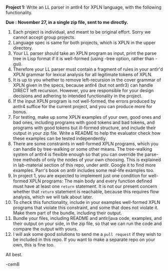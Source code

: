 <b>Project 1:</b> Write an LL parser in antlr4 for XPLN language, with the following functionality.

<b>Due : November 27, in a single zip file, sent to me directly.</b>

<ol>
  
<li>Each project is individual, and meant to be original effort. Sorry we cannot accept group projects.
  
<li> Language spec is same for both projects, which is XPLN in the upper directory.

<li>Your LL parser should take an XPLN program as input, print the parse tree in Lisp format if it is well-formed (using -tree option, rather than -gui).

<li>Therefore your LL parser must contain a fragment of rules in your antlr'd XPLN grammar for lexical analysis for all
legitimate tokens of XPLN.

<li>It is up to you whether to remove left-recursion in the cover grammar of XPLN given in the specs, because
  antlr4 (but not antlr3) can handle DIRECT left recursion. However, you are responsible for your design
  decisions and adhering to intended functionality in the project.

<li>If the input XPLN program is not well-formed, the errors produced by antlr4 suffice for the current project, and you can produce more for bonus.

<li>For testing, make up some XPLN examples of your own, good ones and bad ones, including programs with good tokens and
bad tokens, and programs with good tokens but ill-formed structure, and include their output in your zip file.
Write a README to help the evaluator check how these examples can be tested independently.

<li>There are some constraints in well-formed XPLN programs, which you can handle by tree-walking or some other means.
The tree-walking system of antlr4 is flexible enough so that you can override the parse-tree methods of only the nodes of your own choosing. This is explained in lab-material section of this repo, under antlr. Google it to find more examples. Parr's book on antlr includes some real-life examples too.

<li>In project 1, you are expected to implement just one condition for well-formed XPLN programs: The main body and every function defined
must have at least one <code>return</code> statement. It is not our present concern whether that <code>return</code> statement is reachable, because this requires flow analysis, which we will talk about later.

<li>To check this functionality, include in your examples well-formed XPLN programs that violate this constraint, and some that does not violate it. Make them part of the bundle, including their output.

<li>Bundle your files, including README and antlr/java code, examples, and their output on your side, in the zip file, so that we can
run the code and compare the output with yours.
  
<li>I will ask some good solutions to send me a <code>pull request</code> if they wish to be included in this repo.
  If you want to make a separate repo on your own, this is fine too.
</ol>

All best.

-cemB
